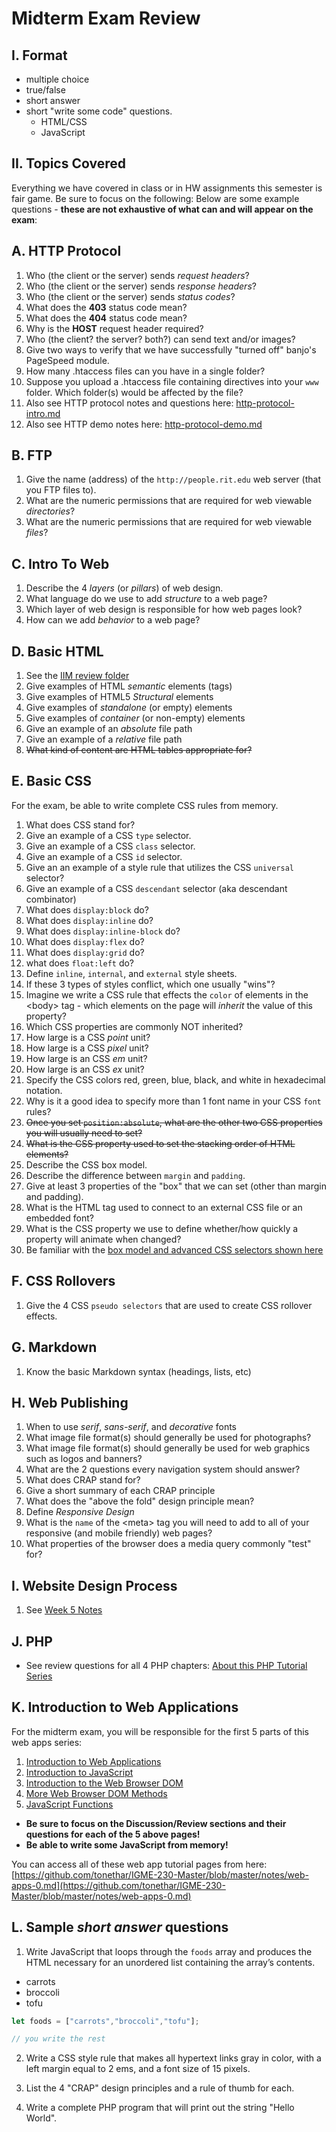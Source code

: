 # Midterm Exam Review

## I. Format
- multiple choice
- true/false
- short answer
- short "write some code" questions.
    - HTML/CSS
    - JavaScript

## II. Topics Covered
Everything we have covered in class or in HW assignments this semester is fair game. Be sure to focus on the following:
Below are some example questions - **these are not exhaustive of what can and will appear on the exam**:

## A. HTTP Protocol
1. Who (the client or the server) sends *request headers*?
1. Who (the client or the server) sends *response headers*?
1. Who (the client or the server) sends *status codes*?
1. What does the **403** status code mean?
1. What does the **404** status code mean?
1. Why is the **HOST** request header required?
1. Who (the client? the server? both?) can send text and/or images?
1. Give two ways to verify that we have successfully "turned off" banjo's PageSpeed module.
1. How many .htaccess files can you have in a single folder?
1. Suppose you upload a .htaccess file containing directives into your `www` folder. Which folder(s) would be affected by the file?
1. Also see HTTP protocol notes and questions here: [http-protocol-intro.md](https://github.com/tonethar/IGME-230-Master/blob/master/notes/http-protocol-intro.md)
1. Also see HTTP demo notes here: [http-protocol-demo.md](https://github.com/tonethar/IGME-230-Master/blob/master/notes/http-protocol-demo.md)

## B. FTP
1. Give the name (address) of the `http://people.rit.edu` web server (that you FTP files to).
1. What are the numeric permissions that are required for web viewable *directories*?
1. What are the numeric permissions that are required for web viewable *files*?

## C. Intro To Web
1. Describe the 4 *layers* (or *pillars*) of web design.
1. What language do we use to add *structure* to a web page?
1. Which layer of web design is responsible for how web pages look?
1. How can we add *behavior* to a web page?


## D. Basic HTML
1. See the [IIM review folder](https://github.com/tonethar/IGME-230-GDD-2017-Fall/tree/master/IIM-Web-Review)
1. Give examples of HTML *semantic* elements (tags)
1. Give examples of HTML5 *Structural* elements
1. Give examples of *standalone* (or empty) elements
1. Give examples of *container* (or non-empty) elements
1. Give an example of an *absolute* file path
1. Give an example of a *relative* file path
1. <s>What kind of content are HTML tables appropriate for?</s>


## E. Basic CSS
For the exam, be able to write complete CSS rules from memory.

1. What does CSS stand for?
1. Give an example of a CSS `type` selector.
1. Give an example of a CSS `class` selector.
1. Give an example of a CSS `id` selector.
1. Give an an example of a style rule that utilizes the CSS `universal` selector?
1. Give an example of a CSS `descendant` selector (aka descendant combinator)
1. What does `display:block` do?
1. What does `display:inline` do?
1. What does `display:inline-block` do?
1. What does `display:flex` do?
1. What does `display:grid` do?
1. what does `float:left` do?
1. Define `inline`, `internal`, and `external` style sheets.
1. If these 3 types of styles conflict, which one usually "wins"?
1. Imagine we write a CSS rule that effects the `color` of elements in the &lt;body> tag - which elements on the page will *inherit* the value of this property? 
1. Which CSS properties are commonly NOT inherited?
1. How large is a CSS *point* unit?
1. How large is a CSS *pixel* unit?
1. How large is an CSS *em* unit?
1. How large is an CSS *ex* unit?
1. Specify the CSS colors red, green, blue, black, and white in hexadecimal notation.
1. Why is it a good idea to specify more than 1 font name in your CSS `font` rules?
1. <s>Once you set `position:absolute`, what are the other two CSS properties you will usually need to set?</s>
1. <s>What is the CSS property used to set the stacking order of HTML elements?</s>
1. Describe the CSS box model.
1. Describe the difference between `margin` and `padding`.
1. Give at least 3 properties of the "box" that we can set (other than margin and padding).
1. What is the HTML tag used to connect to an external CSS file or an embedded font?
1. What is the CSS property we use to define whether/how quickly a property will animate when changed?
1. Be familiar with the [box model and advanced CSS selectors shown here](../weekly/week-02B-notes.md)


## F. CSS Rollovers
1. Give the 4 CSS `pseudo selectors` that are used to create CSS rollover effects.

## G. Markdown
1. Know the basic Markdown syntax (headings, lists, etc)

## H. Web Publishing
1. When to use *serif*, *sans-serif*, and *decorative* fonts
1. What image file format(s) should generally be used for photographs?
1. What image file format(s) should generally be used for web graphics such as logos and banners?
1. What are the 2 questions every navigation system should answer?
1. What does CRAP stand for?
1. Give a short summary of each CRAP principle
1. What does the "above the fold" design principle mean?
1. Define *Responsive Design*
1. What is the `name` of the &lt;meta> tag you will need to add to all of your responsive (and mobile friendly) web pages?
1. What properties of the browser does a media query commonly "test" for?

## I. Website Design Process
1. See [Week 5 Notes](https://github.com/dccircuit/IGME-230-Spring-2019/blob/master/weekly/week-05A-notes.md)

## J. PHP
- See review questions for all 4 PHP chapters: [About this PHP Tutorial Series](https://github.com/tonethar/IGME-230-Master/blob/master/notes/php-0.md)

## K. Introduction to Web Applications
For the midterm exam, you will be responsible for the first 5 parts of this web apps series:

1. [Introduction to Web Applications](https://github.com/tonethar/IGME-230-Master/blob/master/notes/web-apps-1.md)
2. [Introduction to JavaScript](https://github.com/tonethar/IGME-230-Master/blob/master/notes/web-apps-2.md)
3. [Introduction to the Web Browser DOM](https://github.com/tonethar/IGME-230-Master/blob/master/notes/web-apps-3.md)
4. [More Web Browser DOM Methods](https://github.com/tonethar/IGME-230-Master/blob/master/notes/web-apps-4.md)
5. [JavaScript Functions](https://github.com/tonethar/IGME-230-Master/blob/master/notes/web-apps-5.md)


- **Be sure to focus on the Discussion/Review sections and their questions for each of the 5 above pages!**
- **Be able to write some JavaScript from memory!**

You can access all of these web app tutorial pages from here: 
[https://github.com/tonethar/IGME-230-Master/blob/master/notes/web-apps-0.md](https://github.com/tonethar/IGME-230-Master/blob/master/notes/web-apps-0.md)


## L. Sample *short answer* questions

1. Write JavaScript that loops through the `foods` array and produces the HTML necessary for an unordered list containing the array’s contents.


- carrots
- broccoli
- tofu

```js
let foods = ["carrots","broccoli","tofu"];

// you write the rest


```

2. Write a CSS style rule that makes all hypertext links gray in color, with a left margin equal to 2 ems, and a font size of 15 pixels.


3. List the 4 "CRAP" design principles and a rule of thumb for each.


4. Write a complete PHP program that will print out the string "Hello World".
